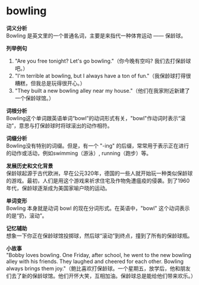 # bowling

**词义分析**  
Bowling 是英文里的一个普通名词，主要是来指代一种体育运动 —— 保龄球。

  

**列举例句**

  

1.  "Are you free tonight? Let's go bowling."（你今晚有空吗? 我们去打保龄球吧。）
2.  "I'm terrible at bowling, but I always have a ton of fun."（我保龄球打得很糟糕，但我总是玩得很开心。）
3.  "They built a new bowling alley near my house."（他们在我家附近新建了一个保龄球馆。）

  

**词根分析**  
Bowling这个单词跟英语单词“bowl”的动词形式有关，"bowl"作动词时表示“滚动”，意思与打保龄球时将球滚出的动作相符。

  

**词缀分析**  
Bowling没有特别的词缀。但是，有一个 "-ing" 的后缀，常常用于表示正在进行的动作或活动，例如swimming（游泳）, running（跑步）等。

  

**发展历史和文化背景**  
保龄球起源于古代欧洲，早在公元320年，德国的一些人就开始玩一种类似保龄球的游戏。最初，人们是用这个游戏来祈求住宅及作物免遭瘟疫的侵袭。到了1960年代，保龄球逐渐成为美国家喻户晓的运动。

  

**单词变形**  
Bowling 本身就是动词 bowl 的现在分词形式。在英语中，"bowl" 这个动词表示的是“扔，滚动”。

  

**记忆辅助**  
想象一下你正在保龄球馆投掷球，然后球“滚动”到终点，撞到了所有的保龄球瓶。

  

**小故事**  
"Bobby loves bowling. One Friday, after school, he went to the new bowling alley with his friends. They laughed and cheered for each other. Bowling always brings them joy."（鲍比喜欢打保龄球。一个星期五，放学后，他和朋友们去了新的保龄球馆。他们开怀大笑，互相加油。保龄球总是能给他们带来欢乐。）
